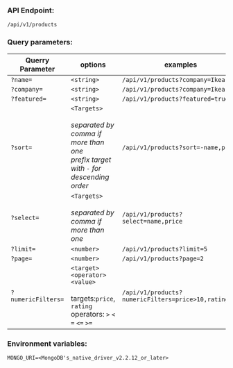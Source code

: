 ### API Endpoint:

`/api/v1/products`

### Query parameters:

| Querry Parameter   | options                                                                                                   | examples                                             |
| ------------------ | --------------------------------------------------------------------------------------------------------- | ---------------------------------------------------- |
| `?name=`           | `<string>`                                                                                                | `/api/v1/products?company=Ikea`                      |
| `?company=`        | `<string>`                                                                                                | `/api/v1/products?company=Ikea`                      |
| `?featured=`       | `<string>`                                                                                                | `/api/v1/products?featured=true`                     |
| `?sort=`           | `<Targets>`<br><br>_separated by comma if more than one_<br>_prefix target with `-` for descending order_ | `/api/v1/products?sort=-name,price`                  |
| `?select=`         | `<Targets>` <br><br>_separated by comma if more than one_                                                 | `/api/v1/products?select=name,price`                 |
| `?limit=`          | `<number>`                                                                                                | `/api/v1/products?limit=5`                           |
| `?page=`           | `<number>`                                                                                                | `/api/v1/products?page=2`                            |
| `?numericFilters=` | `<target><operator><value>`<br><br>targets:`price`, `rating`<br>operators: `>` `<` `=` `<=` `>=`          | `/api/v1/products?numericFilters=price>10,rating<=4` |

### Environment variables:

`MONGO_URI=<MongoDB's_native_driver_v2.2.12_or_later>`
